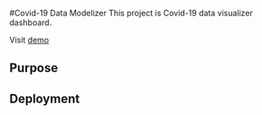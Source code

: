 #Covid-19 Data Modelizer
This project is Covid-19 data visualizer dashboard.

Visit [demo](https://covid19modelizer.z22.web.core.windows.net/)

## Purpose

## Deployment
